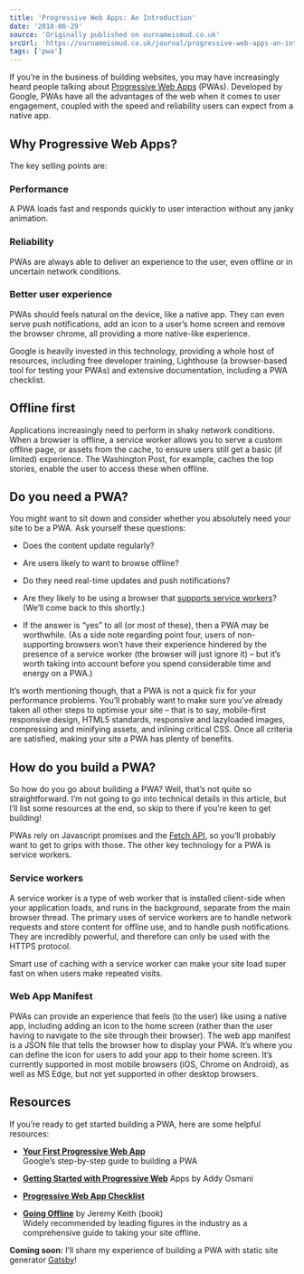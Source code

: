 ```yaml
---
title: 'Progressive Web Apps: An Introduction'
date: '2018-06-29'
source: 'Originally published on ournameismud.co.uk'
srcUrl: 'https://ournameismud.co.uk/journal/progressive-web-apps-an-introduction'
tags: ['pwa']
---
```


If you’re in the business of building websites, you may have increasingly heard people talking about [Progressive Web Apps](http://developers.google.com/web/progressive-web-apps/) (PWAs). Developed by Google, PWAs have all the advantages of the web when it comes to user engagement, coupled with the speed and reliability users can expect from a native app.

## Why Progressive Web Apps?

The key selling points are:

### Performance

A PWA loads fast and responds quickly to user interaction without any janky animation.

### Reliability

PWAs are always able to deliver an experience to the user, even offline or in uncertain network conditions.

### Better user experience

PWAs should feels natural on the device, like a native app. They can even serve push notifications, add an icon to a user’s home screen and remove the browser chrome, all providing a more native-like experience.

Google is heavily invested in this technology, providing a whole host of resources, including free developer training, Lighthouse (a browser-based tool for testing your PWAs) and extensive documentation, including a PWA checklist.

## Offline first

Applications increasingly need to perform in shaky network conditions. When a browser is offline, a service worker allows you to serve a custom offline page, or assets from the cache, to ensure users still get a basic (if limited) experience. The Washington Post, for example, caches the top stories, enable the user to access these when offline.

## Do you need a PWA?

You might want to sit down and consider whether you absolutely need your site to be a PWA. Ask yourself these questions:

- Does the content update regularly?

- Are users likely to want to browse offline?

- Do they need real-time updates and push notifications?

- Are they likely to be using a browser that [supports service workers](https://jakearchibald.github.io/isserviceworkerready/)? (We’ll come back to this shortly.)

- If the answer is “yes” to all (or most of these), then a PWA may be worthwhile. (As a side note regarding point four, users of non-supporting browsers won’t have their experience hindered by the presence of a service worker (the browser will just ignore it) – but it’s worth taking into account before you spend considerable time and energy on a PWA.)

It’s worth mentioning though, that a PWA is not a quick fix for your performance problems. You’ll probably want to make sure you’ve already taken all other steps to optimise your site – that is to say, mobile-first responsive design, HTML5 standards, responsive and lazyloaded images, compressing and minifying assets, and inlining critical CSS. Once all criteria are satisfied, making your site a PWA has plenty of benefits.

## How do you build a PWA?

So how do you go about building a PWA? Well, that’s not quite so straightforward. I’m not going to go into technical details in this article, but I’ll list some resources at the end, so skip to there if you’re keen to get building!

PWAs rely on Javascript promises and the [Fetch API](https://developers.google.com/web/updates/2015/03/introduction-to-fetch), so you’ll probably want to get to grips with those. The other key technology for a PWA is service workers.

### Service workers

A service worker is a type of web worker that is installed client-side when your application loads, and runs in the background, separate from the main browser thread. The primary uses of service workers are to handle network requests and store content for offline use, and to handle push notifications. They are incredibly powerful, and therefore can only be used with the HTTPS protocol.

Smart use of caching with a service worker can make your site load super fast on when users make repeated visits.

### Web App Manifest

PWAs can provide an experience that feels (to the user) like using a native app, including adding an icon to the home screen (rather than the user having to navigate to the site through their browser). The web app manifest is a JSON file that tells the browser how to display your PWA. It’s where you can define the icon for users to add your app to their home screen. It’s currently supported in most mobile browsers (iOS, Chrome on Android), as well as MS Edge, but not yet supported in other desktop browsers.

## Resources

If you’re ready to get started building a PWA, here are some helpful resources:

- **[Your First Progressive Web App](https://developers.google.com/web/progressive-web-apps/)**<br/>Google’s step-by-step guide to building a PWA

- **[Getting Started with Progressive Web](https://addyosmani.com/blog/getting-started-with-progressive-web-apps/)** Apps by Addy Osmani

- **[Progressive Web App Checklist](https://developers.google.com/web/progressive-web-apps/checklist)**

- **[Going Offline](https://abookapart.com/products/going-offline)** by Jeremy Keith (book)<br/>Widely recommended by leading figures in the industry as a comprehensive guide to taking your site offline.

**Coming soon:** I’ll share my experience of building a PWA with static site generator [Gatsby](https://www.gatsbyjs.org/)!
